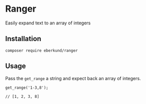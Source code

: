 # Ranger

Easily expand text to an array of integers

## Installation

```
composer require eberkund/ranger
```

## Usage

Pass the `get_range` a string and expect back an array of integers.

```
get_range('1-3,8');

// [1, 2, 3, 8]
```
